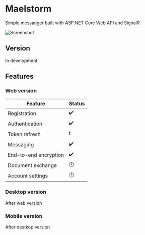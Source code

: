 # Maelstorm

Simple messanger built with ASP.NET Core Web API and SignalR

![Screenshot](https://user-images.githubusercontent.com/37965385/79689354-eb081900-825c-11ea-8bfb-3ed883dac2fc.PNG)

## Version

In development

## Features

### Web version 
| Feature | Status |
| --- | --- |
| Registration |:heavy_check_mark: |
| Authentication |:heavy_check_mark:|
| Token refresh |:exclamation:|
| Messaging |:heavy_check_mark:|
| End-to-end encryption |:heavy_check_mark:|
| Document exchange|:clock2:|
|Account settings|:clock2:|

### Desktop version

After web version

### Mobile version

After destkop version
